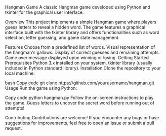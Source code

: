 Hangman Game
A classic Hangman game developed using Python and tkinter for the graphical user interface.

Overview
This project implements a simple Hangman game where players guess letters to reveal a hidden word. The game features a graphical interface built with the tkinter library and offers functionalities such as word selection, letter guessing, and game state management.

Features
Choose from a predefined list of words.
Visual representation of the hangman's gallows.
Display of correct guesses and remaining attempts.
Game over message displayed upon winning or losing.
Getting Started
Prerequisites
Python 3.x installed on your system.
tkinter library (usually included in Python standard library).
Installation
Clone the repository to your local machine:

bash
Copy code
git clone https://github.com/yourusername/hangman.git
Usage
Run the game using Python:

Copy code
python hangman.py
Follow the on-screen instructions to play the game. Guess letters to uncover the secret word before running out of attempts!

Contributing
Contributions are welcome! If you encounter any bugs or have suggestions for improvements, feel free to open an issue or submit a pull request.
 
